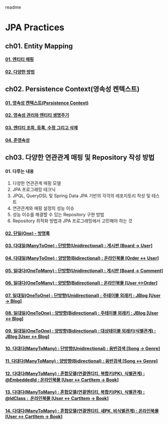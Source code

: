 readme

# JPA Practices

## ch01. Entity Mapping

#### [01\. 엔티티 매핑](ch01/01)

#### [02\. 다양한 방법](ch01/01)

## ch02. Persistence Context(영속성 켄텍스트)

#### [01\. 영속성 켄텍스트(Persistence Context)](ch02/01)

#### [02\. 영속성 관리와 엔티티 생명주기](ch02/02)

#### [03\. 엔티티 조회, 등록, 수정 그리고 삭제](ch02/03)

#### [04\. 준영속성](ch02/04)

## ch03. 다양한 연관관계 매핑 및 Repository 작성 방법

#### 01\. 다루는 내용

1.  다양한 연관관계 매핑 모델
2.  JPA 프로그래밍 테크닉
3.  JPQL, QueryDSL 및 Spring Data JPA 기반의 각각의 레포지토리 작성 및 테스트
4.  연관관계와 매핑 설정의 성능 이슈
5.  성능 이슈를 해결할 수 있는 Repository 구현 방법
6.  Repository 최적화 방법과 JPA 프로그래밍에서 고민해야 하는 것

#### [02\. 단일(One) - 방명록](ch03/02)

#### [03\. 다대일(ManyToOne) : 단방향(Unidirectional) : 게시판 \[Board -> User\]](ch03/03)

#### [04\. 다대일(ManyToOne) : 양방향(Bidirectional) : 온라인북몰 \[Order &lt;-&gt; User\]](ch03/04)

#### [05\. 일대다(OneToMany) : 단방향(Unidirectional) : 게시판 \[Board -> Comment\]](ch03/05)

#### [06\. 일대다(OneToMany) : 양방향(Bidirectional) : 온라인북몰 \[User &lt;-&gt;Order\]](ch03/06)

#### [07\. 일대일(OneToOne) : 단방향(Unidirectional) : 주테이블 외래키 : JBlog \[User -> Blog\]](ch03/07)

#### [08\. 일대일(OneToOne) : 양방향(Bidirectional) : 주테이블 외래키 : JBlog \[User &lt;-&gt; Blog\]](ch03/08)

#### [09\. 일대일(OneToOne) : 양방향(Bidirectional) : 대상테이블 외래키(식별관계) : JBlog \[User &lt;-&gt; Blog\]](ch03/09)

#### [10\. 다대다(ManyToMany) : 단방향(Unidirectional) : 음반검색 \[Song -> Genre\]](ch03/10)

#### [11\. 다대다(ManyToMany) : 양방향(Bidirectional) : 음반검색 \[Song &lt;-&gt; Genre\]](ch03/11)

#### [12\. 다대다(ManyToMany) : 혼합모델(연결엔티티, 복합키(PK), 식별관계) : @EmbeddedId : 온라인북몰 \[User &lt;-&gt; CartItem -> Book\]](ch03/12)

#### [13\. 다대다(ManyToMany) : 혼합모델(연결엔티티, 복합키(PK), 식별관계) : @IdClass :  온라인북몰 \[User &lt;-&gt; CartItem -> Book\]](ch03/13)

#### [14\. 다대다(ManyToMany) : 혼합모델(연결엔티티, 새PK, 비식별관계) : 온라인북몰 \[User &lt;-&gt; CartItem -> Book\]](ch03/14)
